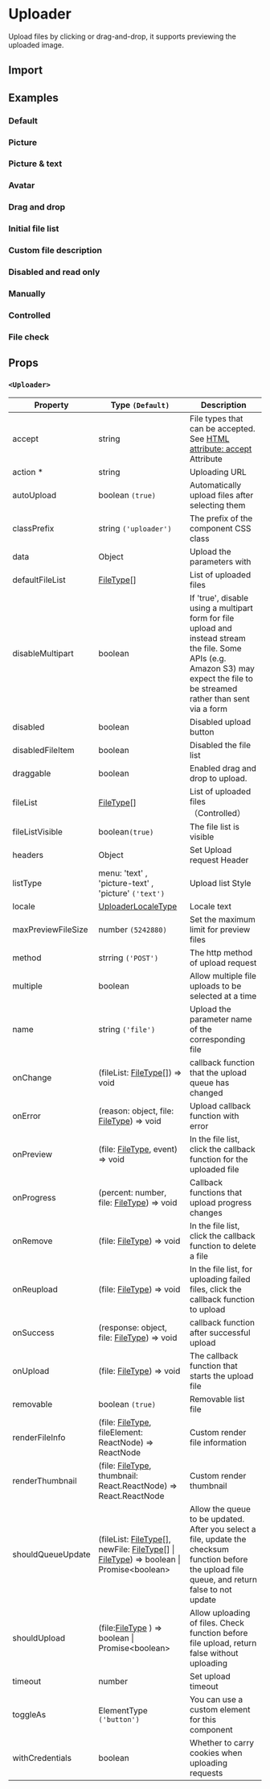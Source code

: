 # Uploader

Upload files by clicking or drag-and-drop, it supports previewing the uploaded image.

## Import

<!--{include:(components/uploader/fragments/import.md)}-->

## Examples

### Default

<!--{include:`basic.md`}-->

### Picture

<!--{include:`picture.md`}-->

### Picture & text

<!--{include:`picture-text.md`}-->

### Avatar

<!--{include:`avatar.md`}-->

### Drag and drop

<!--{include:`drag-and-drop.md`}-->

### Initial file list

<!--{include:`file-list.md`}-->

### Custom file description

<!--{include:`file-list-custom.md`}-->

### Disabled and read only

<!--{include:`disabled.md`}-->

### Manually

<!--{include:`manually.md`}-->

### Controlled

<!--{include:`controlled.md`}-->

### File check

<!--{include:`check.md`}-->

## Props

### `<Uploader>`

| Property           | Type `(Default)`                                                                                                             | Description                                                                                                                                                                      |
| ------------------ | ---------------------------------------------------------------------------------------------------------------------------- | -------------------------------------------------------------------------------------------------------------------------------------------------------------------------------- |
| accept             | string                                                                                                                       | File types that can be accepted. See [HTML attribute: accept](https://developer.mozilla.org/en-US/docs/Web/HTML/Attributes/accept) Attribute                                     |
| action \*          | string                                                                                                                       | Uploading URL                                                                                                                                                                    |
| autoUpload         | boolean `(true)`                                                                                                             | Automatically upload files after selecting them                                                                                                                                  |
| classPrefix        | string `('uploader')`                                                                                                        | The prefix of the component CSS class                                                                                                                                            |
| data               | Object                                                                                                                       | Upload the parameters with                                                                                                                                                       |
| defaultFileList    | [FileType][file][]                                                                                                           | List of uploaded files                                                                                                                                                           |
| disableMultipart   | boolean                                                                                                                      | If 'true', disable using a multipart form for file upload and instead stream the file. Some APIs (e.g. Amazon S3) may expect the file to be streamed rather than sent via a form |
| disabled           | boolean                                                                                                                      | Disabled upload button                                                                                                                                                           |
| disabledFileItem   | boolean                                                                                                                      | Disabled the file list                                                                                                                                                           |
| draggable          | boolean                                                                                                                      | Enabled drag and drop to upload.                                                                                                                                                 |
| fileList           | [FileType][file][]                                                                                                           | List of uploaded files （Controlled）                                                                                                                                            |
| fileListVisible    | boolean`(true)`                                                                                                              | The file list is visible                                                                                                                                                         |
| headers            | Object                                                                                                                       | Set Upload request Header                                                                                                                                                        |
| listType           | menu: 'text' , 'picture-text' , 'picture' `('text')`                                                                         | Upload list Style                                                                                                                                                                |
| locale             | [UploaderLocaleType](/guide/i18n/#uploader)                                                                                  | Locale text                                                                                                                                                                      |
| maxPreviewFileSize | number `(5242880)`                                                                                                           | Set the maximum limit for preview files                                                                                                                                          |
| method             | strring `('POST')`                                                                                                           | The http method of upload request                                                                                                                                                |
| multiple           | boolean                                                                                                                      | Allow multiple file uploads to be selected at a time                                                                                                                             |
| name               | string `('file')`                                                                                                            | Upload the parameter name of the corresponding file                                                                                                                              |
| onChange           | (fileList: [FileType][file][]) => void                                                                                       | callback function that the upload queue has changed                                                                                                                              |
| onError            | (reason: object, file: [FileType][file]) => void                                                                             | Upload callback function with error                                                                                                                                              |
| onPreview          | (file: [FileType][file], event) => void                                                                                      | In the file list, click the callback function for the uploaded file                                                                                                              |
| onProgress         | (percent: number, file: [FileType][file]) => void                                                                            | Callback functions that upload progress changes                                                                                                                                  |
| onRemove           | (file: [FileType][file]) => void                                                                                             | In the file list, click the callback function to delete a file                                                                                                                   |
| onReupload         | (file: [FileType][file]) => void                                                                                             | In the file list, for uploading failed files, click the callback function to upload                                                                                              |
| onSuccess          | (response: object, file: [FileType][file]) => void                                                                           | callback function after successful upload                                                                                                                                        |
| onUpload           | (file: [FileType][file]) => void                                                                                             | The callback function that starts the upload file                                                                                                                                |
| removable          | boolean `(true)`                                                                                                             | Removable list file                                                                                                                                                              |
| renderFileInfo     | (file: [FileType][file], fileElement: ReactNode) => ReactNode                                                                | Custom render file information                                                                                                                                                   |
| renderThumbnail    | (file: [FileType][file], thumbnail: React.ReactNode) => React.ReactNode                                                      | Custom render thumbnail                                                                                                                                                          |
| shouldQueueUpdate  | (fileList: [FileType][file][], newFile: [FileType][file][] &#124; [FileType][file]) => boolean &#124; Promise&lt;boolean&gt; | Allow the queue to be updated. After you select a file, update the checksum function before the upload file queue, and return false to not update                                |
| shouldUpload       | (file:[FileType][file] ) => boolean &#124; Promise&lt;boolean&gt;                                                            | Allow uploading of files. Check function before file upload, return false without uploading                                                                                      |
| timeout            | number                                                                                                                       | Set upload timeout                                                                                                                                                               |
| toggleAs           | ElementType `('button')`                                                                                                     | You can use a custom element for this component                                                                                                                                  |
| withCredentials    | boolean                                                                                                                      | Whether to carry cookies when uploading requests                                                                                                                                 |

<!--{include:(_common/types/file-type.md)}-->

[file]: #code-ts-file-type-code

